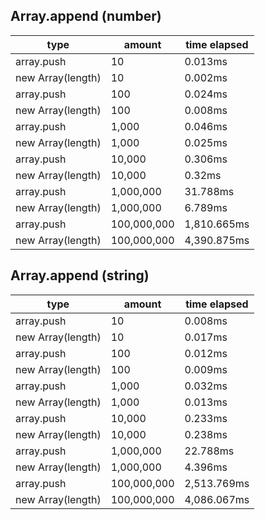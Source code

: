 ## Array.append (number)

|type|amount|time elapsed|
|-|-|-|
array.push|10|0.013ms
new Array(length)|10|0.002ms
array.push|100|0.024ms
new Array(length)|100|0.008ms
array.push|1,000|0.046ms
new Array(length)|1,000|0.025ms
array.push|10,000|0.306ms
new Array(length)|10,000|0.32ms
array.push|1,000,000|31.788ms
new Array(length)|1,000,000|6.789ms
array.push|100,000,000|1,810.665ms
new Array(length)|100,000,000|4,390.875ms
## Array.append (string)

|type|amount|time elapsed|
|-|-|-|
array.push|10|0.008ms
new Array(length)|10|0.017ms
array.push|100|0.012ms
new Array(length)|100|0.009ms
array.push|1,000|0.032ms
new Array(length)|1,000|0.013ms
array.push|10,000|0.233ms
new Array(length)|10,000|0.238ms
array.push|1,000,000|22.788ms
new Array(length)|1,000,000|4.396ms
array.push|100,000,000|2,513.769ms
new Array(length)|100,000,000|4,086.067ms
